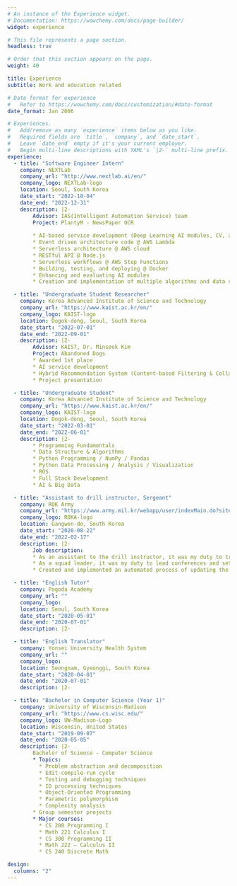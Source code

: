 ```yaml
---
# An instance of the Experience widget.
# Documentation: https://wowchemy.com/docs/page-builder/
widget: experience

# This file represents a page section.
headless: true

# Order that this section appears on the page.
weight: 40

title: Experience
subtitle: Work and education related

# Date format for experience
#   Refer to https://wowchemy.com/docs/customization/#date-format
date_format: Jan 2006

# Experiences.
#   Add/remove as many `experience` items below as you like.
#   Required fields are `title`, `company`, and `date_start`.
#   Leave `date_end` empty if it's your current employer.
#   Begin multi-line descriptions with YAML's `|2-` multi-line prefix.
experience:
  - title: "Software Engineer Intern"
    company: NEXTLab
    company_url: "http://www.nextlab.ai/en/"
    company_logo: NEXTLab-logo
    location: Seoul, South Korea
    date_start: "2022-10-04"
    date_end: "2022-12-31"
    description: |2-
        Advisor: IAS(Intelligent Automation Service) team
        Project: PlantyM - NewsPaper OCR
        
        * AI-based service development (Deep Learning AI modules, CV, and NLP)
        * Event driven architecture code @ AWS Lambda
        * Serverless architecture @ AWS cloud
        * RESTful API @ Node.js
        * Serverless workflows @ AWS Step Functions
        * Building, testing, and deploying @ Docker
        * Enhancing and evaluating AI modules
        * Creation and implementation of multiple algorithms and data structures

  - title: "Undergraduate Student Researcher"
    company: Korea Advanced Institute of Science and Technology
    company_url: "https://www.kaist.ac.kr/en/"
    company_logo: KAIST-logo
    location: Dogok-dong, Seoul, South Korea
    date_start: "2022-07-01"
    date_end: "2022-09-01"
    description: |2-
        Advisor: KAIST, Dr. Minseok Kim
        Project: Abandoned Dogs
        * Awarded 1st place
        * AI service development
        * Hybrid Recommendation System (Content-based Filtering & Collaborative Filtering)
        * Project presentation

  - title: "Undergraduate Student"
    company: Korea Advanced Institute of Science and Technology
    company_url: "https://www.kaist.ac.kr/en/"
    company_logo: KAIST-logo
    location: Dogok-dong, Seoul, South Korea
    date_start: "2022-03-01"
    date_end: "2022-06-01"
    description: |2-
        * Programming Fundamentals
        * Data Structure & Algorithms
        * Python Programming / NumPy / Pandas
        * Python Data Processing / Analysis / Visualization
        * ROS
        * Full Stack Development
        * AI & Big Data

  - title: "Assistant to drill instructor, Sergeant"
    company: ROK Army
    company_url: "https://www.army.mil.kr/webapp/user/indexMain.do?siteId=english"
    company_logo: ROKA-logo
    location: Gangwon-do, South Korea
    date_start: "2020-08-22"
    date_end: "2022-02-17"
    description: |2-
        Job description:
        * As an assistant to the drill instructor, it was my duty to train and teach trainees basic army knowledge and give basic army training.
        * As a squad leader, it was my duty to lead conferences and settle problems and complaints of my squad at our unit.
        * Created and implemented an automated process of updating the gun bulletin board.

  - title: "English Tutor"
    company: Pagoda Academy
    company_url: ""
    company_logo: 
    location: Seoul, South Korea
    date_start: "2020-05-01"
    date_end: "2020-07-01"
    description: |2-

  - title: "English Translator"
    company: Yonsei University Health System
    company_url: ""
    company_logo: 
    location: Seongnam, Gyeonggi, South Korea
    date_start: "2020-04-01"
    date_end: "2020-07-01"
    description: |2-

  - title: "Bachelor in Computer Science (Year 1)"
    company: University of Wisconsin-Madison
    company_url: "https://www.cs.wisc.edu/"
    company_logo: UW-Madison-Logo
    location: Wisconsin, United States
    date_start: "2019-09-07"
    date_end: "2020-05-05"
    description: |2-
        Bachelor of Science - Computer Science
        * Topics:
          * Problem abstraction and decomposition
          * Edit-compile-run cycle
          * Testing and debugging techniques
          * IO processing techniques
          * Object-Oriented Programming
          * Parametric polymorphism
          * Complexity analysis
        * Group semester projects
        * Major courses:
          * CS 200 Programming I
          * Math 221 Calculus I
          * CS 300 Programming II
          * Math 222 – Calculus II
          * CS 240 Discrete Math

design:
  columns: "2"
---
```


